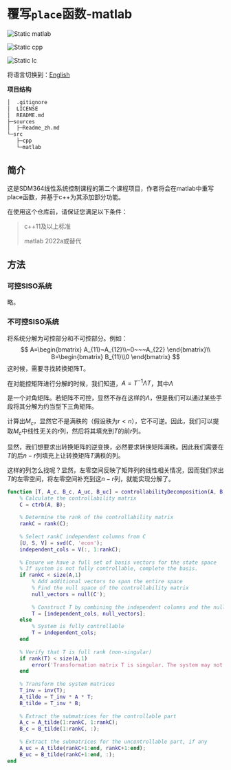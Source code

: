 # 覆写`place`函数-matlab

![Static matlab](https://img.shields.io/badge/matlab-2022a-green)

![Static cpp](https://img.shields.io/badge/c++-11-blue)

![Static lc](https://img.shields.io/badge/Linear-Control-red)

将语言切换到：[English](../README.md)

**项目结构**

```bash
│  .gitignore
│  LICENSE
│  README.md
├─sources
│  ├─Readme_zh.md
└─src
   ├─cpp
   └─matlab
```

## 简介

这是SDM364线性系统控制课程的第二个课程项目，作者将会在matlab中重写place函数，并基于c++为其添加部分功能。

在使用这个仓库前，请保证您满足以下条件：

> c++11及以上标准
>
> matlab 2022a或替代

## 方法

### 可控SISO系统

略。

### 不可控SISO系统

将系统分解为可控部分和不可控部分。例如：
$$
A=\begin{bmatrix}
A_{11}~A_{12}\\~0~~~A_{22}
\end{bmatrix}\\
B=\begin{bmatrix}
B_{11}\\0
\end{bmatrix}
$$
这时候，需要寻找转换矩阵T。

在对能控矩阵进行分解的时候，我们知道，$A=T^{-1}\Lambda T$，其中$\Lambda$

是一个对角矩阵。若矩阵不可控，显然不存在这样的$\Lambda$，但是我们可以通过某些手段将其分解为约当型下三角矩阵。

计算出$M_c$，显然它不是满秩的（假设秩为$r<n$），它不可逆。因此，我们可以提取$M_c$中线性无关的$r$列，然后将其填充到$T$的前$r$列。

显然，我们想要求出转换矩阵的逆变换，必然要求转换矩阵满秩。因此我们需要在$T$的后$n-r$列填充上让转换矩阵$T$满秩的列。

这样的列怎么找呢？显然，左零空间反映了矩阵列的线性相关情况，因而我们求出$T$的左零空间，将左零空间补充到这$n-r$列，就能实现分解了。

```matlab
function [T, A_c, B_c, A_uc, B_uc] = controllabilityDecomposition(A, B)
    % Calculate the controllability matrix
    C = ctrb(A, B);
    
    % Determine the rank of the controllability matrix
    rankC = rank(C);
    
    % Select rankC independent columns from C
    [U, S, V] = svd(C, 'econ');
    independent_cols = V(:, 1:rankC);
    
    % Ensure we have a full set of basis vectors for the state space
    % If system is not fully controllable, complete the basis.
    if rankC < size(A,1)
        % Add additional vectors to span the entire space
        % Find the null space of the controllability matrix
        null_vectors = null(C');
        
        % Construct T by combining the independent columns and the null space
        T = [independent_cols, null_vectors];
    else
        % System is fully controllable
        T = independent_cols;
    end
    
    % Verify that T is full rank (non-singular)
    if rank(T) < size(A,1)
        error('Transformation matrix T is singular. The system may not be controllable.');
    end
    
    % Transform the system matrices
    T_inv = inv(T);
    A_tilde = T_inv * A * T;
    B_tilde = T_inv * B;
    
    % Extract the submatrices for the controllable part
    A_c = A_tilde(1:rankC, 1:rankC);
    B_c = B_tilde(1:rankC, :);
    
    % Extract the submatrices for the uncontrollable part, if any
    A_uc = A_tilde(rankC+1:end, rankC+1:end);
    B_uc = B_tilde(rankC+1:end, :);
end
```

